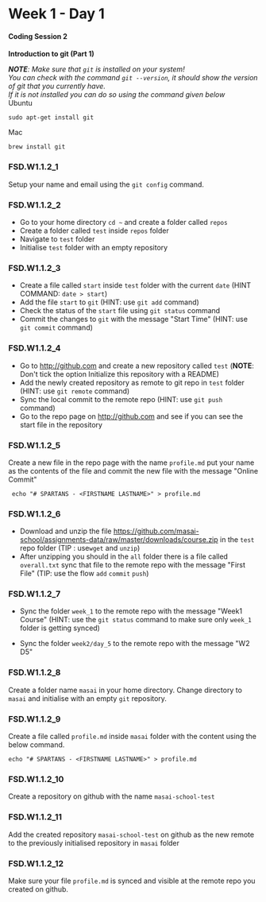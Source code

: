 # Week 1 - Day 1

#### Coding Session 2

**Introduction to git (Part 1)**

***NOTE**: Make sure that `git` is installed on your system!  
You can check with the command `git --version`, it should show the version of git that you currently have.  
If it is not installed you can do so using the command given below*  
Ubuntu

```
sudo apt-get install git
```

Mac

```
brew install git
```

### FSD.W1.1.2_1

Setup your name and email using the `git config` command.

### FSD.W1.1.2_2

- Go to your home directory `cd ~` and create a folder called `repos`
- Create a folder called `test` inside `repos` folder
- Navigate to `test` folder
- Initialise `test` folder with an empty repository  

### FSD.W1.1.2_3

- Create a file called `start`  inside `test` folder with the current `date` (HINT COMMAND:  `date > start`)
- Add the file `start` to `git` (HINT: use `git add` command)
- Check the status of the `start` file using `git status` command
- Commit the changes to `git` with the message "Start Time" (HINT: use `git commit` command)

### FSD.W1.1.2_4

- Go to http://github.com and create a new repository called `test` (**NOTE**: Don't tick the option Initialize this repository with a README)
- Add the newly created repository as remote to git repo in `test` folder (HINT: use `git remote` command)
- Sync the local commit to the remote repo (HINT: use `git push` command)
- Go to the repo page on http://github.com and see if you can see the start file in the repository

### FSD.W1.1.2_5

Create a new file in the repo page with the name `profile.md` put your name as the contents of the file and commit the new file with the message "Online Commit"

```
 echo "# SPARTANS - <FIRSTNAME LASTNAME>" > profile.md
```

### FSD.W1.1.2_6

- Download and unzip the file https://github.com/masai-school/assignments-data/raw/master/downloads/course.zip in the `test` repo folder (TIP : use`wget` and `unzip`)
- After unzipping you should in the `all` folder there is a file called `overall.txt` sync that file to the remote repo with the message "First File" (TIP: use the flow `add` `commit` `push`)

### FSD.W1.1.2_7

- Sync the folder `week_1` to the remote repo with the message "Week1 Course" (HINT: use the `git status` command to make sure only `week_1` folder is getting synced)

- Sync the folder `week2/day_5` to the remote repo with the message "W2 D5"

### FSD.W1.1.2_8

 Create a folder name `masai` in your home directory. Change directory to `masai` and initialise with an empty `git` repository.

  ### FSD.W1.1.2_9

  Create a file called `profile.md` inside `masai` folder with the content using the below command.

  ```
  echo "# SPARTANS - <FIRSTNAME LASTNAME>" > profile.md
  ```

  ### FSD.W1.1.2_10

  Create a repository on github with the name `masai-school-test` 

  ### FSD.W1.1.2_11

  Add the created repository `masai-school-test` on github as the new remote to the previously initialised repository in `masai` folder

  ### FSD.W1.1.2_12

  Make sure your file `profile.md` is synced and visible at the remote repo you created on github.

